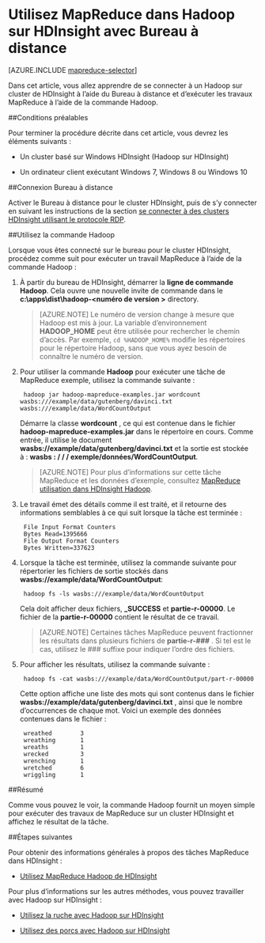 <properties
   pageTitle="MapReduce et Bureau à distance avec Hadoop dans HDInsight | Microsoft Azure"
   description="Apprenez à utiliser le Bureau à distance à se connecter à Hadoop sur HDInsight et d’exécuter des travaux de MapReduce."
   services="hdinsight"
   documentationCenter=""
   authors="Blackmist"
   manager="jhubbard"
   editor="cgronlun"
    tags="azure-portal"/>

<tags
   ms.service="hdinsight"
   ms.devlang="na"
   ms.topic="article"
   ms.tgt_pltfrm="na"
   ms.workload="big-data"
   ms.date="09/27/2016"
   ms.author="larryfr"/>

# <a name="use-mapreduce-in-hadoop-on-hdinsight-with-remote-desktop"></a>Utilisez MapReduce dans Hadoop sur HDInsight avec Bureau à distance

[AZURE.INCLUDE [mapreduce-selector](../../includes/hdinsight-selector-use-mapreduce.md)]

Dans cet article, vous allez apprendre de se connecter à un Hadoop sur cluster de HDInsight à l’aide du Bureau à distance et d’exécuter les travaux MapReduce à l’aide de la commande Hadoop.

##<a id="prereq"></a>Conditions préalables

Pour terminer la procédure décrite dans cet article, vous devrez les éléments suivants :

* Un cluster basé sur Windows HDInsight (Hadoop sur HDInsight)

* Un ordinateur client exécutant Windows 7, Windows 8 ou Windows 10

##<a id="connect"></a>Connexion Bureau à distance

Activer le Bureau à distance pour le cluster HDInsight, puis de s’y connecter en suivant les instructions de la section [se connecter à des clusters HDInsight utilisant le protocole RDP](hdinsight-administer-use-management-portal.md#rdp).

##<a id="hadoop"></a>Utilisez la commande Hadoop

Lorsque vous êtes connecté sur le bureau pour le cluster HDInsight, procédez comme suit pour exécuter un travail MapReduce à l’aide de la commande Hadoop :

1. À partir du bureau de HDInsight, démarrer la **ligne de commande Hadoop**. Cela ouvre une nouvelle invite de commande dans le **c:\apps\dist\hadoop-&lt;numéro de version >** directory.

    > [AZURE.NOTE] Le numéro de version change à mesure que Hadoop est mis à jour. La variable d’environnement **HADOOP_HOME** peut être utilisée pour rechercher le chemin d’accès. Par exemple, `cd %HADOOP_HOME%` modifie les répertoires pour le répertoire Hadoop, sans que vous ayez besoin de connaître le numéro de version.

2. Pour utiliser la commande **Hadoop** pour exécuter une tâche de MapReduce exemple, utilisez la commande suivante :

        hadoop jar hadoop-mapreduce-examples.jar wordcount wasbs:///example/data/gutenberg/davinci.txt wasbs:///example/data/WordCountOutput

    Démarre la classe **wordcount** , ce qui est contenue dans le fichier **hadoop-mapreduce-examples.jar** dans le répertoire en cours. Comme entrée, il utilise le document **wasbs://example/data/gutenberg/davinci.txt** et la sortie est stockée à : **wasbs : / / / exemple/données/WordCountOutput**.

    > [AZURE.NOTE] Pour plus d’informations sur cette tâche MapReduce et les données d’exemple, consultez <a href="hdinsight-use-mapreduce.md">MapReduce utilisation dans HDInsight Hadoop</a>.

2. Le travail émet des détails comme il est traité, et il retourne des informations semblables à ce qui suit lorsque la tâche est terminée :

        File Input Format Counters
        Bytes Read=1395666
        File Output Format Counters
        Bytes Written=337623

3. Lorsque la tâche est terminée, utilisez la commande suivante pour répertorier les fichiers de sortie stockés dans **wasbs://example/data/WordCountOutput**:

        hadoop fs -ls wasbs:///example/data/WordCountOutput

    Cela doit afficher deux fichiers, **_SUCCESS** et **partie-r-00000**. Le fichier de la **partie-r-00000** contient le résultat de ce travail.

    > [AZURE.NOTE] Certaines tâches MapReduce peuvent fractionner les résultats dans plusieurs fichiers de **partie-r-###** . Si tel est le cas, utilisez le ### suffixe pour indiquer l’ordre des fichiers.

4. Pour afficher les résultats, utilisez la commande suivante :

        hadoop fs -cat wasbs:///example/data/WordCountOutput/part-r-00000

    Cette option affiche une liste des mots qui sont contenus dans le fichier **wasbs://example/data/gutenberg/davinci.txt** , ainsi que le nombre d’occurrences de chaque mot. Voici un exemple des données contenues dans le fichier :

        wreathed        3
        wreathing       1
        wreaths         1
        wrecked         3
        wrenching       1
        wretched        6
        wriggling       1

##<a id="summary"></a>Résumé

Comme vous pouvez le voir, la commande Hadoop fournit un moyen simple pour exécuter des travaux de MapReduce sur un cluster HDInsight et affichez le résultat de la tâche.

##<a id="nextsteps"></a>Étapes suivantes

Pour obtenir des informations générales à propos des tâches MapReduce dans HDInsight :

* [Utilisez MapReduce Hadoop de HDInsight](hdinsight-use-mapreduce.md)

Pour plus d’informations sur les autres méthodes, vous pouvez travailler avec Hadoop sur HDInsight :

* [Utilisez la ruche avec Hadoop sur HDInsight](hdinsight-use-hive.md)

* [Utilisez des porcs avec Hadoop sur HDInsight](hdinsight-use-pig.md)

